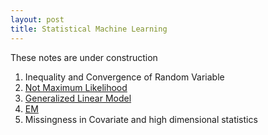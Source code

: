 ```yaml
---
layout: post
title: Statistical Machine Learning
---
```


<span class="newthought">These notes</span> are under construction

1. Inequality and Convergence of Random Variable
2. [Not Maximum Likelihood](./mle)
3. [Generalized Linear Model](./glm)
4. [EM](./em)
5. Missingness in Covariate and high dimensional statistics